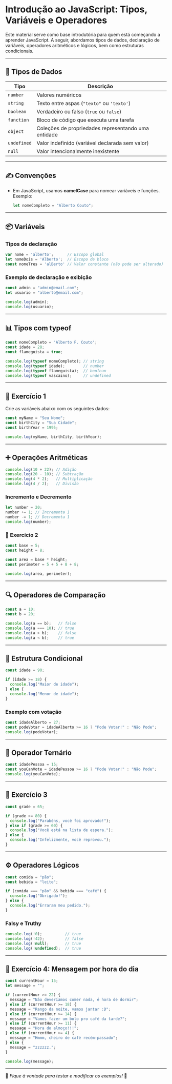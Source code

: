 
# Introdução ao JavaScript: Tipos, Variáveis e Operadores

Este material serve como base introdutória para quem está começando a aprender JavaScript. A seguir, abordamos tipos de dados, declaração de variáveis, operadores aritméticos e lógicos, bem como estruturas condicionais.

---

## 🧠 Tipos de Dados

| Tipo        | Descrição                                               |
|-------------|----------------------------------------------------------|
| `number`    | Valores numéricos                                        |
| `string`    | Texto entre aspas (`"texto"` ou `'texto'`)              |
| `boolean`   | Verdadeiro ou falso (`true` ou `false`)                 |
| `function`  | Bloco de código que executa uma tarefa                  |
| `object`    | Coleções de propriedades representando uma entidade     |
| `undefined` | Valor indefinido (variável declarada sem valor)         |
| `null`      | Valor intencionalmente inexistente                      |

---

## ✍️ Convenções

- Em JavaScript, usamos **camelCase** para nomear variáveis e funções. Exemplo:
  ```js
  let nomeCompleto = "Alberto Couto";
  ```

---

## 📦 Variáveis

### Tipos de declaração

```js
var nome = 'alberto';      // Escopo global
let nomeDois = 'Alberto';  // Escopo de bloco
const nomeTres = 'alBerto' // Valor constante (não pode ser alterado)
```

### Exemplo de declaração e exibição
```js
const admin = "admin@email.com";
let usuario = "alberto@email.com";

console.log(admin);
console.log(usuario);
```

---

## 📊 Tipos com typeof

```js
const nomeCompleto = 'Alberto F. Couto';
const idade = 28;
const flameguista = true;

console.log(typeof nomeCompleto); // string
console.log(typeof idade);        // number
console.log(typeof flameguista);  // boolean
console.log(typeof vascaino);     // undefined
```

---

## 🧪 Exercício 1

Crie as variáveis abaixo com os seguintes dados:

```js
const myName = "Seu Nome";
const birthCity = "Sua Cidade";
const birthYear = 1995;

console.log(myName, birthCity, birthYear);
```

---

## ➕ Operações Aritméticas

```js
console.log(10 + 22); // Adição
console.log(20 - 10); // Subtração
console.log(4 * 2);   // Multiplicação
console.log(4 / 2);   // Divisão
```

### Incremento e Decremento

```js
let number = 20;
number += 1; // Incrementa 1
number -= 1; // Decrementa 1
console.log(number);
```

### 🧪 Exercício 2

```js
const base = 5;
const height = 8;

const area = base * height;
const perimeter = 5 + 5 + 8 + 8;

console.log(area, perimeter);
```

---

## 🔍 Operadores de Comparação

```js
const a = 10;
const b = 20;

console.log(a == b);   // false
console.log(a === 10); // true
console.log(a > b);    // false
console.log(a < b);    // true
```

---

## 🧠 Estrutura Condicional

```js
const idade = 90;

if (idade >= 18) {
  console.log("Maior de idade");
} else {
  console.log("Menor de idade");
}
```

### Exemplo com votação

```js
const idadeAlberto = 27;
const podeVotar = idadeAlberto >= 16 ? "Pode Votar!" : "Não Pode";
console.log(podeVotar);
```

---

## 🔁 Operador Ternário

```js
const idadePessoa = 15;
const youCanVote = idadePessoa >= 16 ? "Pode Votar!" : "Não Pode";
console.log(youCanVote);
```

---

## 🧪 Exercício 3

```js
const grade = 65;

if (grade >= 80) {
  console.log("Parabéns, você foi aprovado!");
} else if (grade >= 60) {
  console.log("Você está na lista de espera.");
} else {
  console.log("Infelizmente, você reprovou.");
}
```

---

## ⚙️ Operadores Lógicos

```js
const comida = "pão";
const bebida = "leite";

if (comida === "pão" && bebida === "café") {
  console.log("Obrigado!");
} else {
  console.log("Erraram meu pedido.");
}
```

### Falsy e Truthy

```js
console.log(!0);          // true
console.log(!42);         // false
console.log(!null);       // true
console.log(!undefined);  // true
```

---

## 🧪 Exercício 4: Mensagem por hora do dia

```js
const currentHour = 15;
let message = "";

if (currentHour >= 22) {
  message = "Não deveríamos comer nada, é hora de dormir";
} else if (currentHour >= 18) {
  message = "Rango da noite, vamos jantar :D";
} else if (currentHour >= 14) {
  message = "Vamos fazer um bolo pro café da tarde?";
} else if (currentHour >= 11) {
  message = "Hora do almoço!!!";
} else if (currentHour >= 4) {
  message = "Hmmm, cheiro de café recém-passado";
} else {
  message = "zzzzzz.";
}

console.log(message);
```

---

📘 *Fique à vontade para testar e modificar os exemplos!* 🚀

